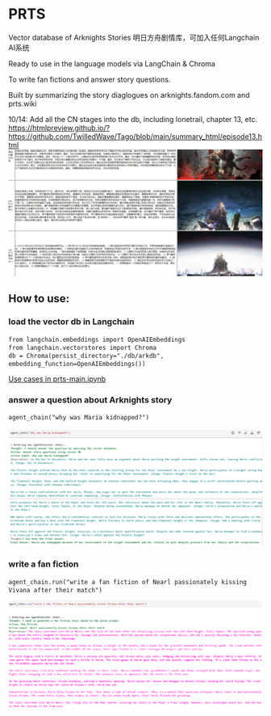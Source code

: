 # PRTS

Vector database of Arknights Stories 明日方舟剧情库，可加入任何Langchain AI系统

Ready to use in the language models via LangChain & Chroma

To write fan fictions and answer story questions.

Built by summarizing the story diaglogues on arknights.fandom.com and prts.wiki

10/14: Add all the CN stages into the db, including lonetrail, chapter 13, etc.
https://htmlpreview.github.io/?https://github.com/TwilledWave/Tago/blob/main/summary_html/episode13.html
![alt text](https://github.com/TwilledWave/PRTS/blob/main/example/lonetrailhtml.jpg?raw=true)

## How to use:

### load the vector db in Langchain
```
from langchain.embeddings import OpenAIEmbeddings
from langchain.vectorstores import Chroma
db = Chroma(persist_directory="./db/arkdb", embedding_function=OpenAIEmbeddings())
```

[Use cases in prts-main.ipynb](https://github.com/TwilledWave/PRTS/blob/main/prts-main.ipynb)

### answer a question about Arknights story
```
agent_chain("why was Maria kidnapped?")
```

![alt text](https://github.com/TwilledWave/PRTS/blob/main/example/maria.jpg?raw=true)

### write a fan fiction
```
agent_chain.run("write a fan fiction of Nearl passionately kissing Vivana after their match")
```

![alt text](https://github.com/TwilledWave/PRTS/blob/main/example/fanfiction.jpg?raw=true)

